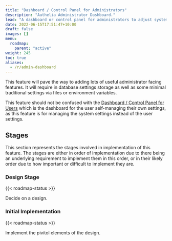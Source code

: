 ```yaml
---
title: "Dashboard / Control Panel for Administrators"
description: "Authelia Administrator Dashboard."
lead: "A dashboard or control panel for administrators to adjust system settings is easily one of the most impactful features we can implement."
date: 2022-06-15T17:51:47+10:00
draft: false
images: []
menu:
  roadmap:
    parent: "active"
weight: 245
toc: true
aliases:
  - /r/admin-dashboard
---
```


This feature will pave the way to adding lots of useful administrator facing features. It will require in database
settings storage as well as some minimal traditional settings via files or environment variables.

This feature should not be confused with the [Dashboard / Control Panel for Users](dashboard-control-panel-for-users.md)
which is the dashboard for the user self-managing their own settings, as this feature is for managing the system
settings instead of the user settings.

## Stages

This section represents the stages involved in implementation of this feature. The stages are either in order of
implementation due to there being an underlying requirement to implement them in this order, or in their likely order
due to how important or difficult to implement they are.

### Design Stage

{{< roadmap-status >}}

Decide on a design.

### Initial Implementation

{{< roadmap-status >}}

Implement the pivitol elements of the design.
